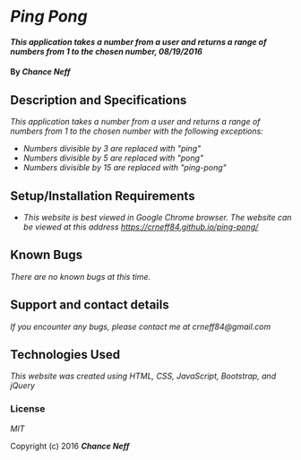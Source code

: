 # _Ping Pong_

#### _This application takes a number from a user and returns a range of numbers from 1 to the chosen number, 08/19/2016_

#### By _Chance Neff_

## Description and Specifications

_This application takes a number from a user and returns a range of numbers from 1 to the chosen number with the following exceptions:_

* _Numbers divisible by 3 are replaced with "ping"_
* _Numbers divisible by 5 are replaced with "pong"_
* _Numbers divisible by 15 are replaced with "ping-pong"_

## Setup/Installation Requirements

* _This website is best viewed in Google Chrome browser. The website can be viewed at this address https://crneff84.github.io/ping-pong/_

## Known Bugs

_There are no known bugs at this time._

## Support and contact details

_If you encounter any bugs, please contact me at crneff84@gmail.com_

## Technologies Used

_This website was created using HTML, CSS, JavaScript, Bootstrap, and jQuery_

### License

*MIT*

Copyright (c) 2016 **_Chance Neff_**
